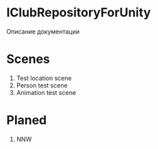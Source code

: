 # IClubRepositoryForUnity
Описание документации

# Scenes
1) Test location scene
2) Person test scene
3) Animation test scene

# Planed
1) NNW